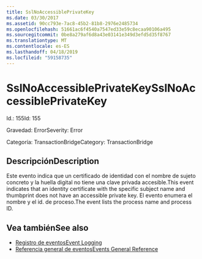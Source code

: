 ```yaml
---
title: SslNoAccessiblePrivateKey
ms.date: 03/30/2017
ms.assetid: 90cc793e-7ac8-45b2-81b8-2976e2485734
ms.openlocfilehash: 51661ac6f4540a7547ed33e59c8ecaa90106a495
ms.sourcegitcommit: 0be8a279af6d8a43e03141e349d3efd5d35f8767
ms.translationtype: MT
ms.contentlocale: es-ES
ms.lasthandoff: 04/18/2019
ms.locfileid: "59158735"
---
```

# <a name="sslnoaccessibleprivatekey"></a><span data-ttu-id="305fd-102">SslNoAccessiblePrivateKey</span><span class="sxs-lookup"><span data-stu-id="305fd-102">SslNoAccessiblePrivateKey</span></span>
<span data-ttu-id="305fd-103">Id.: 155</span><span class="sxs-lookup"><span data-stu-id="305fd-103">Id: 155</span></span>  
  
 <span data-ttu-id="305fd-104">Gravedad: Error</span><span class="sxs-lookup"><span data-stu-id="305fd-104">Severity: Error</span></span>  
  
 <span data-ttu-id="305fd-105">Categoría: TransactionBridge</span><span class="sxs-lookup"><span data-stu-id="305fd-105">Category: TransactionBridge</span></span>  
  
## <a name="description"></a><span data-ttu-id="305fd-106">Descripción</span><span class="sxs-lookup"><span data-stu-id="305fd-106">Description</span></span>  
 <span data-ttu-id="305fd-107">Este evento indica que un certificado de identidad con el nombre de sujeto concreto y la huella digital no tiene una clave privada accesible.</span><span class="sxs-lookup"><span data-stu-id="305fd-107">This event indicates that an identity certificate with the specific subject name and thumbprint does not have an accessible private key.</span></span> <span data-ttu-id="305fd-108">El evento enumera el nombre y el id. de proceso.</span><span class="sxs-lookup"><span data-stu-id="305fd-108">The event lists the process name and process ID.</span></span>  
  
## <a name="see-also"></a><span data-ttu-id="305fd-109">Vea también</span><span class="sxs-lookup"><span data-stu-id="305fd-109">See also</span></span>

- [<span data-ttu-id="305fd-110">Registro de eventos</span><span class="sxs-lookup"><span data-stu-id="305fd-110">Event Logging</span></span>](../../../../../docs/framework/wcf/diagnostics/event-logging/index.md)
- [<span data-ttu-id="305fd-111">Referencia general de eventos</span><span class="sxs-lookup"><span data-stu-id="305fd-111">Events General Reference</span></span>](../../../../../docs/framework/wcf/diagnostics/event-logging/events-general-reference.md)
